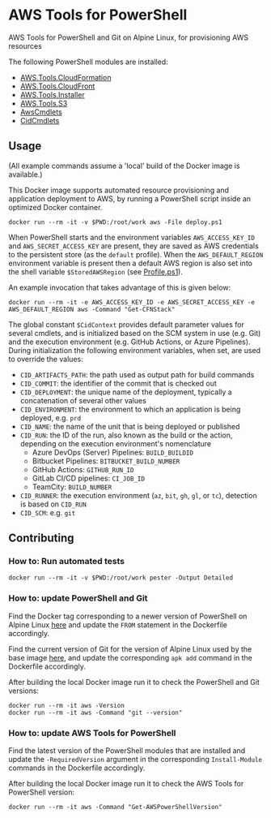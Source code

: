 # AWS Tools for PowerShell

AWS Tools for PowerShell and Git on Alpine Linux, for provisioning AWS resources

The following PowerShell modules are installed:

- [AWS.Tools.CloudFormation](https://www.powershellgallery.com/packages/AWS.Tools.CloudFormation)
- [AWS.Tools.CloudFront](https://www.powershellgallery.com/packages/AWS.Tools.CloudFront)
- [AWS.Tools.Installer](https://www.powershellgallery.com/packages/AWS.Tools.Installer)
- [AWS.Tools.S3](https://www.powershellgallery.com/packages/AWS.Tools.S3)
- [AwsCmdlets](AwsCmdlets)
- [CidCmdlets](CidCmdlets)

## Usage

(All example commands assume a 'local' build of the Docker image is available.)

This Docker image supports automated resource provisioning and application 
deployment to AWS, by running a PowerShell script inside an optimized Docker 
container.

```
docker run --rm -it -v $PWD:/root/work aws -File deploy.ps1
```

When PowerShell starts and the environment variables `AWS_ACCESS_KEY_ID` and 
`AWS_SECRET_ACCESS_KEY` are present, they are saved as AWS credentials to the 
persistent store (as the `default` profile). When the `AWS_DEFAULT_REGION` 
environment variable is present then a default AWS region is also set into the 
shell variable `$StoredAWSRegion` (see [Profile.ps1](Profile.ps1)).

An example invocation that takes advantage of this is given below:

```
docker run --rm -it -e AWS_ACCESS_KEY_ID -e AWS_SECRET_ACCESS_KEY -e AWS_DEFAULT_REGION aws -Command "Get-CFNStack"
```

The global constant `$CidContext` provides default parameter values for several 
cmdlets, and is initialized based on the SCM system in use (e.g. Git) and the 
execution environment (e.g. GitHub Actions, or Azure Pipelines). During 
initialization the following environment variables, when set, are used to 
override the values:

- `CID_ARTIFACTS_PATH`: the path used as output path for build commands
- `CID_COMMIT`: the identifier of the commit that is checked out
- `CID_DEPLOYMENT`: the unique name of the deployment, typically a concatenation of several other values
- `CID_ENVIRONMENT`: the environment to which an application is being deployed, e.g. `prd`
- `CID_NAME`: the name of the unit that is being deployed or published
- `CID_RUN`: the ID of the run, also known as the build or the action, depending on the execution environment's nomenclature
  - Azure DevOps (Server) Pipelines: `BUILD_BUILDID`
  - Bitbucket Pipelines: `BITBUCKET_BUILD_NUMBER`
  - GitHub Actions: `GITHUB_RUN_ID`
  - GitLab CI/CD pipelines: `CI_JOB_ID`
  - TeamCity: `BUILD_NUMBER`
- `CID_RUNNER`: the execution environment (`az`, `bit`, `gh`, `gl`, or `tc`), detection is based on `CID_RUN`
- `CID_SCM`: e.g. `git`

[credentials]: https://docs.aws.amazon.com/powershell/latest/userguide/specifying-your-aws-credentials.html
[region]: https://docs.aws.amazon.com/powershell/latest/userguide/pstools-installing-specifying-region.html

## Contributing

### How to: Run automated tests

```
docker run --rm -it -v $PWD:/root/work pester -Output Detailed
```

### How to: update PowerShell and Git

Find the Docker tag corresponding to a newer version of PowerShell on Alpine 
Linux [here](https://hub.docker.com/_/microsoft-powershell) and update the 
`FROM` statement in the Dockerfile accordingly.

Find the current version of Git for the version of Alpine Linux used by the 
base image [here](https://pkgs.alpinelinux.org/packages), and update the 
corresponding `apk add` command in the Dockerfile accordingly.

After building the local Docker image run it to check the PowerShell and Git 
versions:

```
docker run --rm -it aws -Version
docker run --rm -it aws -Command "git --version"
```

### How to: update AWS Tools for PowerShell

Find the latest version of the PowerShell modules that are installed and update 
the `-RequiredVersion` argument in the corresponding `Install-Module` commands 
in the Dockerfile accordingly.

After building the local Docker image run it to check the AWS Tools for 
PowerShell version:

```
docker run --rm -it aws -Command "Get-AWSPowerShellVersion"
```

